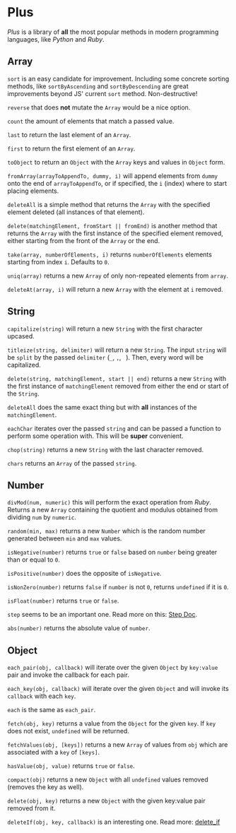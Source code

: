 # Plus

*Plus* is a library of **all** the most popular methods in modern programming languages, like *Python* and *Ruby*. 

## Array

`sort` is an easy candidate for improvement. Including some concrete sorting methods, like `sortByAscending` and `sortByDescending` are great improvements beyond JS' current `sort` method. Non-destructive!

`reverse` that does **not** mutate the `Array` would be a nice option.

`count` the amount of elements that match a passed value.

`last` to return the last element of an `Array`.

`first` to return the first element of an `Array`.

`toObject` to return an `Object` with the `Array` keys and values in `Object` form.

`fromArray(arrayToAppendTo, dummy, i)` will append elements from `dummy` onto the end of `arrayToAppendTo`, or if specified, the `i` (index) where to start placing elements. 

`deleteAll` is a simple method that returns the `Array` with the specified element deleted (all instances of that element).

`delete(matchingElement, fromStart || fromEnd)` is another method that returns the `Array` with the first instance of the specified element removed, either starting from the front of the `Array` or the end.

`take(array, numberOfElements, i)` returns `numberOfElements` elements starting from index `i`. Defaults to `0`.

`uniq(array)` returns a new `Array` of only non-repeated elements from `array`.

`deleteAt(array, i)` will return a new `Array` with the element at `i` removed.

## String

`capitalize(string)` will return a new `String` with the first character upcased.

`titleize(string, delimiter)` will return a new `String`. The input `string` will be `split` by the passed `delimiter` (`_`, `,`, ` `). Then, every word will be capitalized.

`delete(string, matchingElement, start || end)` returns a new `String` with the first instance of `matchingElement` removed from either the end or start of the `String`.

`deleteAll` does the same exact thing but with **all** instances of the `matchingElement`.

`eachChar` iterates over the passed `string` and can be passed a function to perform some operation with. This will be **super** convenient.

`chop(string)` returns a new `String` with the last character removed. 

`chars` returns an `Array` of the passed `string`.

## Number

`divMod(num, numeric)` this will perform the exact operation from *Ruby*. Returns a new `Array` containing the quotient and modulus obtained from dividing `num` by `numeric`.

`random(min, max)` returns a new `Number` which is the random number generated between `min` and `max` values.

`isNegative(number)` returns `true` or `false` based on `number` being greater than or equal to `0`.

`isPositive(number)` does the opposite of `isNegative`.

`isNonZero(number)` returns `false` if `number` is not `0`, returns `undefined` if it is `0`.

`isFloat(number)` returns `true` or `false`.

`step` seems to be an important one. Read more on this: [Step Doc](https://devdocs.io/ruby~2.6/numeric#method-i-step).

`abs(number)` returns the absolute value of `number`.

## Object

`each_pair(obj, callback)` will iterate over the given `Object` by `key:value` pair and invoke the callback for each pair.

`each_key(obj, callback)` will iterate over the given `Object` and will invoke its `callback` with each `key`.

`each` is the same as `each_pair`. 

`fetch(obj, key)` returns a value from the `Object` for the given `key`. If `key` does not exist, `undefined` will be returned.

`fetchValues(obj, [keys])` returns a new `Array` of values from `obj` which are associated with a `key` of `[keys]`.

`hasValue(obj, value)` returns `true` or `false`.

`compact(obj)` returns a new `Object` with all `undefined` values removed (removes the key as well).

`delete(obj, key)` returns a new `Object` with the given key:value pair removed from it.

`deleteIf(obj, key, callback)` is an interesting one. Read more: [delete_if](https://devdocs.io/ruby~2.6/hash#method-i-delete_if)